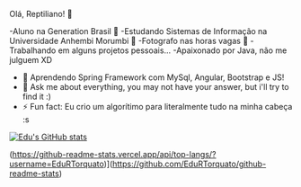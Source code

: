   Olá, Reptiliano! 🦎
  
  -Aluno na Generation Brasil 📙
  -Estudando Sistemas de Informação na Universidade Anhembi Morumbi 📗
  -Fotografo nas horas vagas 📸
  -Trabalhando em alguns projetos pessoais...
  -Apaixonado por Java, não me julguem XD

- 🌱 Aprendendo Spring Framework com MySql, Angular, Bootstrap e JS!
- 💬 Ask me about everything, you may not have your answer, but i'll try to find it :)
- ⚡ Fun fact: Eu crio um algorítimo para literalmente tudo na minha cabeça :s

[![Edu's GitHub stats](https://github-readme-stats.vercel.app/api?username=EduardoRTorquato)](https://github.com/EduardoRTorquato/github-readme-stats)

(https://github-readme-stats.vercel.app/api/top-langs/?username=EduRTorquato)](https://github.com/EduRTorquato/github-readme-stats)


